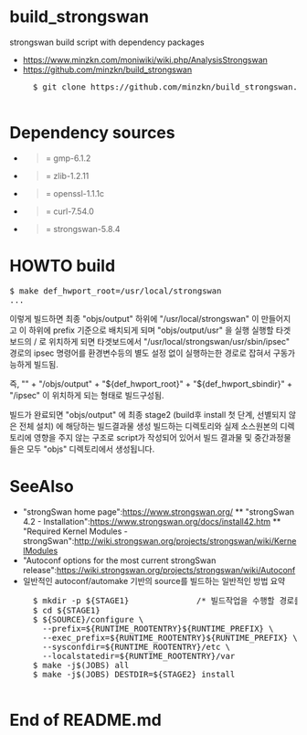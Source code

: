 # build_strongswan
strongswan build script with dependency packages

* https://www.minzkn.com/moniwiki/wiki.php/AnalysisStrongswan
* https://github.com/minzkn/build_strongswan
	<pre>
	$ git clone https://github.com/minzkn/build_strongswan.git
	</pre>


Dependency sources
==================

* >= gmp-6.1.2
* >= zlib-1.2.11
* >= openssl-1.1.1c
* >= curl-7.54.0
* >= strongswan-5.8.4


HOWTO build
===========

<pre>
$ make def_hwport_root=/usr/local/strongswan
...
</pre>

이렇게 빌드하면 최종 "objs/output" 하위에 "/usr/local/strongswan" 이 만들어지고 이 하위에 prefix 기준으로 배치되게 되며 "objs/output/usr" 을 실행 실행할 타겟 보드의 / 로 위치하게 되면 타겟보드에서 "/usr/local/strongswan/usr/sbin/ipsec" 경로의 ipsec 명령어를 환경변수등의 별도 설정 없이 실행하는한 경로로 잡혀서 구동가능하게 빌드됨.

즉, "" + "/objs/output" + "${def_hwport_root}" + "${def_hwport_sbindir}" + "/ipsec" 이 위치하게 되는 형태로 빌드구성됨.

빌드가 완료되면 "objs/output" 에 최종 stage2 (build후 install 첫 단계, 선별되지 않은 전체 설치) 에 해당하는 빌드결과물 생성
빌드하는 디렉토리와 실제 소스원본의 디렉토리에 영향을 주지 않는 구조로 script가 작성되어 있어서 빌드 결과물 및 중간과정물들은 모두 "objs" 디렉토리에서 생성됩니다.


SeeAlso
=======

* "strongSwan home page":https://www.strongswan.org/
** "strongSwan 4.2 - Installation":https://www.strongswan.org/docs/install42.htm
** "Required Kernel Modules - strongSwan":http://wiki.strongswan.org/projects/strongswan/wiki/KernelModules
* "Autoconf options for the most current strongSwan release":https://wiki.strongswan.org/projects/strongswan/wiki/Autoconf
* 일반적인 autoconf/automake 기반의 source를 빌드하는 일반적인 방법 요약
	<pre>
	$ mkdir -p ${STAGE1}              /* 빌드작업을 수행할 경로를 생성 */
	$ cd ${STAGE1}
	$ ${SOURCE}/configure \
	  --prefix=${RUNTIME_ROOTENTRY}${RUNTIME_PREFIX} \
	  --exec_prefix=${RUNTIME_ROOTENTRY}${RUNTIME_PREFIX} \
	  --sysconfdir=${RUNTIME_ROOTENTRY}/etc \
	  --localstatedir=${RUNTIME_ROOTENTRY}/var
	$ make -j$(JOBS) all
	$ make -j$(JOBS) DESTDIR=${STAGE2} install
	</pre>


# End of README.md
